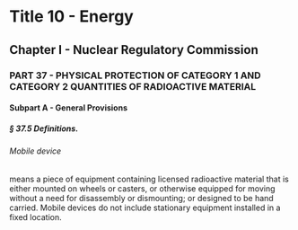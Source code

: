 
# Title 10 - Energy
## Chapter I - Nuclear Regulatory Commission
### PART 37 - PHYSICAL PROTECTION OF CATEGORY 1 AND CATEGORY 2 QUANTITIES OF RADIOACTIVE MATERIAL
#### Subpart A - General Provisions
##### § 37.5 Definitions.
###### Mobile device

means a piece of equipment containing licensed radioactive material that is either mounted on wheels or casters, or otherwise equipped for moving without a need for disassembly or dismounting; or designed to be hand carried. Mobile devices do not include stationary equipment installed in a fixed location.
